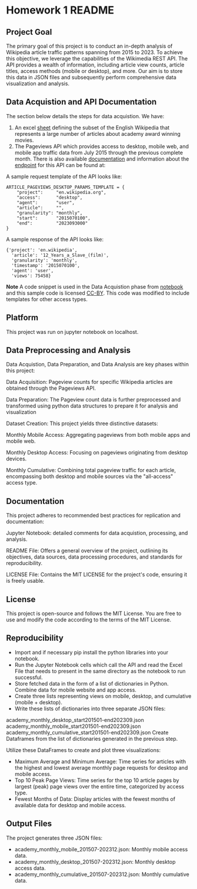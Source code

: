 # Homework 1 README

## Project Goal
The primary goal of this project is to conduct an in-depth analysis of Wikipedia article traffic patterns spanning from 2015 to 2023. To achieve this objective, we leverage the capabilities of the Wikimedia REST API. The API provides a wealth of information, including article view counts, article titles, access methods (mobile or desktop), and more. Our aim is to store this data in JSON files and subsequently perform comprehensive data visualization and analysis.

## Data Acquistion and API Documentation
The section below details the steps for data acquistion. We have:

1. An excel [sheet](https://docs.google.com/spreadsheets/d/1A1h_7KAo7KXaVxdScJmIVPTvjb3IuY9oZhNV4ZHxrxw/edit?usp=sharing) defining the subset of the English Wikipedia that represents a large number of articles about academy award winning movies. 
2. The Pageviews API which provides access to desktop, mobile web, and mobile app traffic data from July 2015 through the previous complete month. There is also available [documentation](https://wikitech.wikimedia.org/wiki/Analytics/AQS/Pageviews) and information about the [endpoint](https://wikimedia.org/api/rest_v1/#!/Pageviews_data/get_metrics_pageviews_aggregate_project_access_agent_granularity_start_end) for this API can be found at: 

A sample request template of the API looks like:
```
ARTICLE_PAGEVIEWS_DESKTOP_PARAMS_TEMPLATE = {
    "project":     "en.wikipedia.org",
    "access":      "desktop",      
    "agent":       "user",
    "article":     "",             
    "granularity": "monthly",
    "start":       "2015070100",   
    "end":         "2023093000"    
}
```


A sample response of the API looks like:
```
{'project': 'en.wikipedia',
  'article': '12_Years_a_Slave_(film)',
  'granularity': 'monthly',
  'timestamp': '2015070100',
  'agent': 'user',
  'views': 75458}
````

**Note**
A code snippet is used in the Data Acquistion phase from [notebook](https://drive.google.com/file/d/1XjFhd3eXx704tcdfQ4Q1OQn0LWKCRNJm/view?usp=sharing) and this sample code is licensed [CC-BY](https://creativecommons.org/licenses/by/4.0/). This code was modified to include templates for other access types.

## Platform
This project was run on jupyter notebook on localhost. 

## Data Preprocessing and Analysis
Data Acquistion, Data Preparation, and Data Analysis are key phases within this project:

Data Acquisition: Pageview counts for specific Wikipedia articles are obtained through the Pageviews API.

Data Preparation: The Pageview count data is further preprocessed and transformed using python data structures to prepare it for analysis and visualization

Dataset Creation: This project yields three distinctive datasets:

Monthly Mobile Access: Aggregating pageviews from both mobile apps and mobile web.

Monthly Desktop Access: Focusing on pageviews originating from desktop devices.

Monthly Cumulative: Combining total pageview traffic for each article, encompassing both desktop and mobile sources via the "all-access" access type.

## Documentation
This project adheres to recommended best practices for replication and documentation:

Jupyter Notebook: detailed comments for data acquistion, processing, and analysis.

README File: Offers a general overview of the project, outlining its objectives, data sources, data processing procedures, and standards for reproducibility.

LICENSE File: Contains the MIT LICENSE for the project's code, ensuring it is freely usable.

## License
This project is open-source and follows the MIT License. You are free to use and modify the code according to the terms of the MIT License.

## Reproducibility
* Import and if necessary pip install the python libraries into your notebook.
* Run the Jupyter Notebook cells which call the API and read the Excel File that needs to present in the same directory as the notebook to run successful.
* Store fetched data in the form of a list of dictionaries in Python. Combine data for mobile website and app access.
* Create three lists representing views on mobile, desktop, and cumulative (mobile + desktop).
* Write these lists of dictionaries into three separate JSON files:

academy_monthly_desktop_start201501-end202309.json
academy_monthly_mobile_start201501-end202309.json
academy_monthly_cumulative_start201501-end202309.json
Create Dataframes from the list of dictionaries generated in the previous step.

Utilize these DataFrames to create and plot three visualizations:

* Maximum Average and Minimum Average: Time series for articles with the highest and lowest average monthly page requests for desktop and mobile access.
* Top 10 Peak Page Views: Time series for the top 10 article pages by largest (peak) page views over the entire time, categorized by access type.
* Fewest Months of Data: Display articles with the fewest months of available data for desktop and mobile access.

## Output Files
The project generates three JSON files:

* academy_monthly_mobile_201507-202312.json: Monthly mobile access data.
* academy_monthly_desktop_201507-202312.json: Monthly desktop access data.
* academy_monthly_cumulative_201507-202312.json: Monthly cumulative data.
